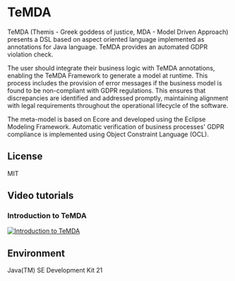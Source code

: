 # TeMDA

TeMDA (Themis - Greek goddess of justice, MDA - Model Driven Approach) presents a DSL based on aspect oriented language implemented as annotations for Java language. TeMDA provides an automated GDPR violation check.

The user should integrate their business logic with TeMDA annotations, enabling the TeMDA Framework to generate a model at runtime. This process includes the provision of error messages if the business model is found to be non-compliant with GDPR regulations. This ensures that discrepancies are identified and addressed promptly, maintaining alignment with legal requirements throughout the operational lifecycle of the software.

The meta-model is based on Ecore and developed using the Eclipse Modeling Framework. 
Automatic verification of business processes' GDPR compliance is implemented using Object Constraint Language (OCL).

## License

MIT

## Video tutorials

### Introduction to TeMDA

[![Introduction to
TeMDA](https://img.youtube.com/vi/rE7cVhbUNkM/0.jpg)](https://www.youtube.com/watch?v=rE7cVhbUNkM)

## Environment

Java(TM) SE Development Kit 21
